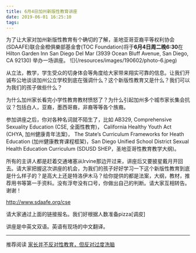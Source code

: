 ```yaml
---
title: 6月4日加州新版性教育讲座
date: 2019-06-01 16:25:10
tags:
---
```


为了让大家对加州新版性教育有个确切的了解，圣地亚哥亚裔平等权利协会(SDAAFE)联合金橙俱樂部基金會(TOC Foundation)将于**6月4日周二晚6:30**在Hilton Garden Inn San Diego Del Mar (3939 Ocean Bluff Avenue, San Diego, CA 92130) 举办一场讲座。
![]{/resources/images/190602/photo-6.jpeg)

从立法，教学，学生受众的切身体会等角度给大家带来翔实可靠的信息。让我们开诚布公地谈谈加州公立学校到底在强调什么？这个新版性教育又是什么？我们可以为我们的孩子做些什么？

为什么加州家长看完小学性教育教材愤怒了？为什么引起加州多个城市家长集会抗议？包括白人，亚裔，墨西哥裔，非裔等等各个族裔。


参加讲座之后，你对各种名词就不陌生了，比如 AB329, Comprehensive Sexuality Education (CSE, 全面性教育)， California Healthy Youth Act (CHYA, 加州健康青年法案)， The State’s Curriculum Frameworks for Heath Education (加州健康教育课程框架)，San Diego Unified School District Sexual Health Education Curriculum (SDUSD SHEP，圣地亚哥性教育教学大纲)。


所有的主讲人都是赶着交通堵塞从Irvine那边开过来，讲座后又要披星戴月开回去。请大家把握这次讲座的机会，为我们的孩子好好学习一下这个新版性教育到底是什么样子的？是高大上还是特洛伊木马？给你提供的都是法案，大纲，教材，推荐用书等第一手资料。没有浮夸没有口号，你做出自己的判断。请大家互相转告。谢谢！

http://www.sdaafe.org/cse

请大家通过上面的链接报名。我们好根据人数准备pizza[调皮]

讲座是中英文双语。英语有现场的中文翻译。

-----------
推荐阅读
[家长并不反对性教育，但反对过度洗脑](http://www.sdaafe.org/zh-hans/2019/05/31/%e5%ae%b6%e9%95%bf%e5%b9%b6%e4%b8%8d%e5%8f%8d%e5%af%b9%e6%80%a7%e6%95%99%e8%82%b2%ef%bc%8c%e4%bd%86%e5%8f%8d%e5%af%b9%e8%bf%87%e5%ba%a6%e6%b4%97%e8%84%91/?from=groupmessage&isappinstalled=0)